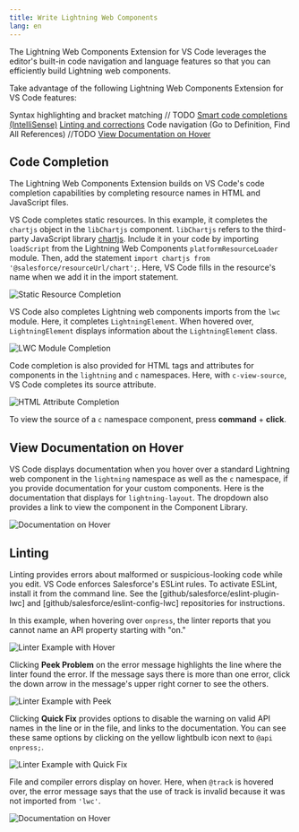 ```yaml
---
title: Write Lightning Web Components
lang: en
---
```


The Lightning Web Components Extension for VS Code leverages the editor's built-in code navigation and language features so that you can efficiently build Lightning web components. 

Take advantage of the following Lightning Web Components Extension for VS Code features:

Syntax highlighting and bracket matching // TODO 
[Smart code completions (IntelliSense)](#code-completion)
[Linting and corrections](#linting)
Code navigation (Go to Definition, Find All References) //TODO
[View Documentation on Hover](#view-documentation-on-hover)


## Code Completion

The Lightning Web Components Extension builds on VS Code's code completion capabilities by completing resource names in HTML and JavaScript files.

VS Code completes static resources. In this example, it completes the `chartjs` object in the `libChartjs` component. `libChartjs` refers to the third-party JavaScript library [chartjs](https://www.chartjs.org/). Include it in your code by importing `loadScript` from the Lightning Web Components `platformResourceLoader` module. Then, add the statement `import chartjs from '@salesforce/resourceUrl/chart';`. Here, VS Code fills in the resource's name when we add it in the import statement.

![Static Resource Completion](./images/vscode_lwc_staticresource.png)

VS Code also completes Lightning web components imports from the `lwc` module. Here, it completes `LightningElement`. When hovered over, `LightningElement` displays information about the `LightningElement` class. 

![LWC Module Completion](./images/vscode_lwc_js.png)

Code completion is also provided for HTML tags and attributes for components in the `lightning` and `c` namespaces. Here, with `c-view-source`, VS Code completes its source attribute.

![HTML Attribute Completion](./images/vscode_lwc_html_attr.png)

To view the source of a `c` namespace component, press **command** + **click**. 

## View Documentation on Hover

VS Code displays documentation when you hover over a standard Lightning web component in the `lightning` namespace as well as the `c` namespace, if you provide documentation for your custom components. Here is the documentation that displays for `lightning-layout`. The dropdown also provides a link to view the component in the Component Library.

![Documentation on Hover](./images/vscode_lwc_hover.png)

## Linting 

Linting provides errors about malformed or suspicious-looking code while you edit. VS Code enforces Salesforce's ESLint rules. To activate ESLint, install it from the command line. See the [github/salesforce/eslint-plugin-lwc] and [github/salesforce/eslint-config-lwc] repositories for instructions. 

In this example, when hovering over `onpress`, the linter reports that you cannot name an API property starting with "on."

![Linter Example with Hover](./images/vscode_lwc_linting_press.png)

Clicking **Peek Problem** on the error message highlights the line where the linter found the error. If the message says there is more than one error, click the down arrow in the message's upper right corner to see the others.

![Linter Example with Peek](./images/vscode_lwc_peek.png)

Clicking **Quick Fix** provides options to disable the warning on valid API names in the line or in the file, and links to the documentation. You can see these same options by clicking on the yellow lightbulb icon next to `@api onpress;`.

![Linter Example with Quick Fix](./images/vscode_lwc_quickfix.png)

File and compiler errors display on hover. Here, when `@track` is hovered over, the error message says that the use of track is invalid because it was not imported from `'lwc'`.

![Documentation on Hover](./images/vscode_lwc_compiler_error.png)


